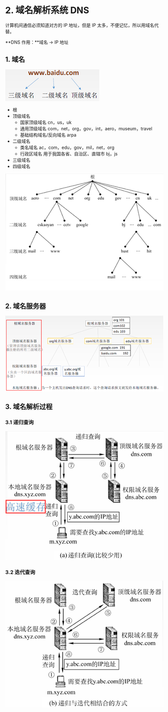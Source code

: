 # 2. 域名解析系统 DNS

计算机间通信必须知道对方的 IP 地址，但是 IP 太多，不便记忆，所以用域名代替。

**DNS 作用：**域名 -&gt; IP 地址

## 1. 域名

![](../.gitbook/assets/image%20%28211%29.png)

* 根
* 顶级域名
  * 国家顶级域名 cn，us，uk
  * 通用顶级域名 com，net，org，gov，int，aero，museum，travel
  * 基础结构域名/反向域名 arpa
* 二级域名
  * 类名域名 ac，com，edu，gov，mil，net，org
  * 行政区域名 用于我国各省、自治区、直辖市 bj，js
* 三级域名
* 四级域名

![](../.gitbook/assets/image%20%28204%29.png)

## 2. 域名服务器

![](../.gitbook/assets/image%20%28214%29.png)

## 3. 域名解析过程

### 3.1 递归查询

![](../.gitbook/assets/image%20%28232%29.png)

### 3.2 迭代查询

![](../.gitbook/assets/image%20%28207%29.png)


